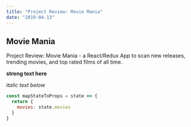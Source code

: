 ```yaml
---
title: "Project Review: Movie Mania"
date: "2019-04-13"
---
```


## Movie Mania

Project Review: Movie Mania - a React/Redux App to scan new releases, trending movies, and top rated films of all time.

**strong text here**

_italic text below_

<!-- prettier-ignore -->
```javascript
const mapStateToProps = state => {
  return {
    movies: state.movies
  }
}
```
